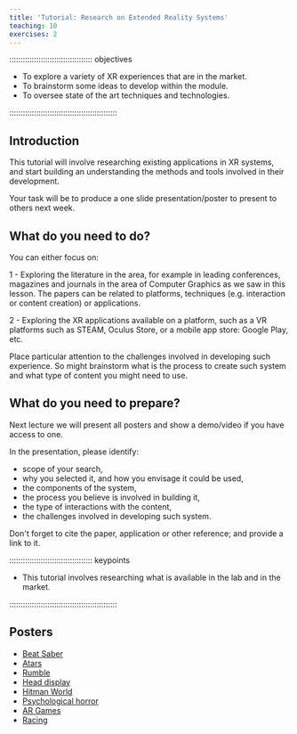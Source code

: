 ```yaml
---
title: 'Tutorial: Research on Extended Reality Systems'
teaching: 10
exercises: 2
---
```


::::::::::::::::::::::::::::::::::::: objectives

- To explore a variety of XR experiences that are in the market.
- To brainstorm some ideas to develop within the module.
- To oversee state of the art techniques and technologies.

::::::::::::::::::::::::::::::::::::::::::::::::

## Introduction

This tutorial will involve researching existing applications in XR systems,
and start building an understanding the methods and tools involved 
in their development.

Your task will be to produce a one slide presentation/poster to present to others next week.


## What do you need to do?
You can either focus on:

1 - Exploring the literature in the area, for example in leading conferences, magazines and journals in the
area of Computer Graphics as we saw in this lesson. The papers can be related to platforms, 
techniques (e.g. interaction or content creation) or applications.

2 - Exploring the XR applications available on a platform, such as a VR platforms 
such as STEAM, Oculus Store, or a mobile app store: Google Play, etc.

Place particular attention to the challenges
involved in developing such experience.
So might brainstorm what is the process to create such system and what type of
content you might need to use.

## What do you need to prepare?

Next lecture we will present all posters and show a demo/video if you have access to one.

In the presentation, please identify:

- scope of your search, 
- why you selected it, and how you envisage it could be used,
- the components of the system, 
- the process you believe is involved in building it,
- the type of interactions with the content, 
- the challenges involved in developing such system.

Don't forget to cite the paper, application or other reference; and provide a link to it.

::::::::::::::::::::::::::::::::::::: keypoints 

- This tutorial involves researching what is available in the lab and in the market.

::::::::::::::::::::::::::::::::::::::::::::::::


## Posters

- [Beat Saber](https://unibrightonac-my.sharepoint.com/:p:/r/personal/c_crook2_uni_brighton_ac_uk/Documents/cc1501_modules_3/CI606%20-%20Virtual%20Reality%20Systems/Lecture%202%20Presentation.pptx?d=we747fdb12fdd4086815e0a1cb325ddb5&csf=1&web=1&e=fvcSVZ)
- [Atars](https://unibrightonac-my.sharepoint.com/personal/a_crane5_uni_brighton_ac_uk/_layouts/15/onedrive.aspx?e=5%3A8cdcff6efbaf4bf497f193abc4ec9600&sharingv2=true&fromShare=true&at=9&CID=03469dde%2D1352%2D41e6%2D8127%2D47265f446e6d&FolderCTID=0x012000CBDF1B06E44E2D4ABE4A34DEEB6A4E07&id=%2Fpersonal%2Fa%5Fcrane5%5Funi%5Fbrighton%5Fac%5Fuk%2FDocuments%2FYear3%2FXR%2Fatars%2Epdf&parent=%2Fpersonal%2Fa%5Fcrane5%5Funi%5Fbrighton%5Fac%5Fuk%2FDocuments%2FYear3%2FXR)
- [Rumble](https://docs.google.com/presentation/d/1nJCm4R4mTudTYHcvL-f4K61kbBedyaEcMZQjU8wddlc/edit?usp=drivesdk)
- [Head display](https://unibrightonac-my.sharepoint.com/:p:/r/personal/j_grace1_uni_brighton_ac_uk/Documents/Desktop/XR_Presentation_J_Grace_01.pptx?d=w963d4157f33a49eea0451642d79146a8&csf=1&web=1&e=druMF3)
- [Hitman World](https://unibrightonac-my.sharepoint.com/:p:/g/personal/m_evans14_uni_brighton_ac_uk/EbgZ4HTm8aJEsHSmd_HxI9cBOhIhw2thFIMkwwp7nSooEg)
- [Psychological horror](https://urldefense.com/v3/__https://unibrightonac-my.sharepoint.com/:b:/g/personal/j_augustin1_uni_brighton_ac_uk/EQZWY5f8ivxPujGKr4hx8dMB9xBx5AZuslq-W--i0a5xuA__;!!IWcW7C1FDU-5!cy7gi2OWkuA_OC_q0rX8LqEj16hC0WplH8gOvz-R1a6pq2fd2eRJmdva2yiLi0FGp80GH55Dv9_pwmsLo9l68DZym8uNEY2bsqacJrA$)
- [AR Games](https://urldefense.com/v3/__https://unibrightonac-my.sharepoint.com/:p:/r/personal/j_grace1_uni_brighton_ac_uk/Documents/Desktop/XR_Presentation_J_Grace_01.pptx?d=w963d4157f33a49eea0451642d79146a8&csf=1&web=1&e=x1TXGO__;!!IWcW7C1FDU-5!e0R785GHs6dT41Uy7IWBwQMqIc-rVgkIDS0CvlEp-sGTtcipb9TX8_cicg_iMOc9m4RH2-zefssBaeuolsaLpfBhgYcistzU5cg$)
- [Racing](https://unibrightonac-my.sharepoint.com/:p:/g/personal/e_white11_uni_brighton_ac_uk/EUZ94_XpoBVBoVWlDPnEfh0B1h5UiVzdKDOap-l-mO-dWQ?e=J1xLcI)
